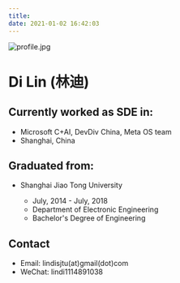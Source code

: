 ```yaml
---
title: 
date: 2021-01-02 16:42:03
---
```


![profile.jpg](/images/profile.jpg)

# Di Lin (林迪)

## Currently worked as SDE in:
* Microsoft C+AI, DevDiv China, Meta OS team 
* Shanghai, China

## Graduated from:
* Shanghai Jiao Tong University

    * July, 2014 - July, 2018
    * Department of  Electronic Engineering
    * Bachelor's Degree of Engineering

## Contact
* Email: lindisjtu(at)gmail(dot)com
* WeChat: lindi1114891038